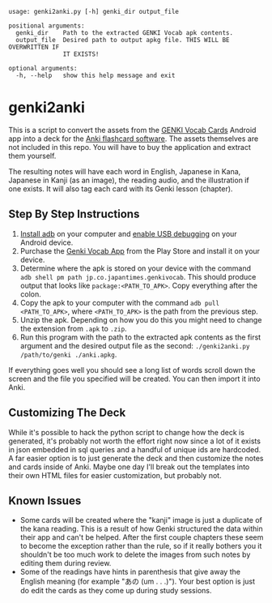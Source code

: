 ```
usage: genki2anki.py [-h] genki_dir output_file

positional arguments:
  genki_dir    Path to the extracted GENKI Vocab apk contents.
  output_file  Desired path to output apkg file. THIS WILL BE OVERWRITTEN IF
               IT EXISTS!

optional arguments:
  -h, --help   show this help message and exit
```


# genki2anki
This is a script to convert the assets from the
[GENKI Vocab Cards](https://play.google.com/store/apps/details?id=jp.co.japantimes.genkivocab)
Android app into a deck for the [Anki flashcard software](https://apps.ankiweb.net/).
The assets themselves are not included in this repo.
You will have to buy the application and extract them yourself.

The resulting notes will have each word in English, Japanese in Kana, Japanese
in Kanji (as an image), the reading audio, and the illustration if one exists.
It will also tag each card with its Genki lesson (chapter).


## Step By Step Instructions
1. [Install adb](https://developer.android.com/studio/index.html#downloads) on
   your computer and
   [enable USB debugging](https://www.howtogeek.com/129728/how-to-access-the-developer-options-menu-and-enable-usb-debugging-on-android-4.2/)
   on your Android device.
2. Purchase the [Genki Vocab App](http://example.com) from the Play Store and
   install it on your device.
3. Determine where the apk is stored on your device with the command `adb shell
   pm path jp.co.japantimes.genkivocab`. This should produce output that looks
   like `package:<PATH_TO_APK>`. Copy everything after the colon.
4. Copy the apk to your computer with the command `adb pull <PATH_TO_APK>`,
   where `<PATH_TO_APK>` is the path from the previous step.
5. Unzip the apk. Depending on how you do this you might need to change the
   extension from `.apk` to `.zip`.
6. Run this program with the path to the extracted apk contents as the first
   argument and the desired output file as the second: `./genki2anki.py
   /path/to/genki ./anki.apkg`.

If everything goes well you should see a long list of words scroll down the
screen and the file you specified will be created. You can then import it into
Anki.


## Customizing The Deck
While it's possible to hack the python script to change how the deck is
generated, it's probably not worth the effort right now since a lot of it exists
in json embedded in sql queries and a handful of unique ids are hardcoded. A far
easier option is to just generate the deck and then customize the notes and
cards inside of Anki. Maybe one day I'll break out the templates into their own
HTML files for easier customization, but probably not.


## Known Issues
* Some cards will be created where the "kanji" image is just a duplicate of the
  kana reading. This is a result of how Genki structured the data within their
  app and can't be helped. After the first couple chapters these seem to become
  the exception rather than the rule, so if it really bothers you it shouldn't
  be too much work to delete the images from such notes by editing them during
  review.
* Some of the readings have hints in parenthesis that give away the English
  meaning (for example "あの (um . . .)"). Your best option is just do edit the
  cards as they come up during study sessions.
